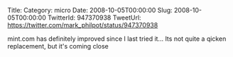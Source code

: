 Title: 
Category: micro
Date: 2008-10-05T00:00:00
Slug: 2008-10-05T00:00:00
TwitterId: 947370938
TweetUrl: https://twitter.com/mark_philpot/status/947370938

mint.com has definitely improved since I last tried it...  Its not quite a qicken replacement, but it's coming close